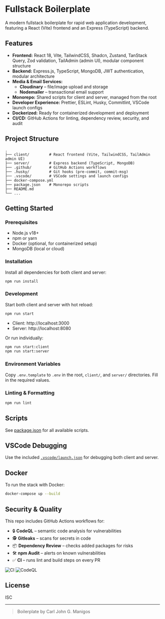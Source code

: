 # Fullstack Boilerplate

A modern fullstack boilerplate for rapid web application development, featuring a React (Vite) frontend and an Express (TypeScript) backend.

## Features

- **Frontend:** React 18, Vite, TailwindCSS, Shadcn, Zustand, TanStack Query, Zod validation, TailAdmin (admin UI), modular component structure
- **Backend:** Express.js, TypeScript, MongoDB, JWT authentication, modular architecture
- **Media & Email Services:**
    - **Cloudinary** – file/image upload and storage
    - **Nodemailer** – transactional email support
- **Monorepo:** Shared scripts for client and server, managed from the root
- **Developer Experience:** Prettier, ESLint, Husky, Commitlint, VSCode launch configs
- **Dockerized:** Ready for containerized development and deployment
- **CI/CD:** GitHub Actions for linting, dependency review, security, and audit

## Project Structure

```
.
├── client/         # React frontend (Vite, TailwindCSS, TailAdmin admin UI)
├── server/         # Express backend (TypeScript, MongoDB)
├── .github/        # GitHub Actions workflows
├── .husky/         # Git hooks (pre-commit, commit-msg)
├── .vscode/        # VSCode settings and launch configs
├── docker-compose.yml
├── package.json    # Monorepo scripts
├── README.md
└── ...
```

## Getting Started

### Prerequisites

- Node.js v18+
- npm or yarn
- Docker (optional, for containerized setup)
- MongoDB (local or cloud)

### Installation

Install all dependencies for both client and server:

```sh
npm run install
```

### Development

Start both client and server with hot reload:

```sh
npm run start
```

- Client: http://localhost:3000
- Server: http://localhost:8080

Or run individually:

```sh
npm run start:client
npm run start:server
```

### Environment Variables

Copy `.env.template` to `.env` in the root, `client/`, and `server/` directories. Fill in the required values.

### Linting & Formatting

```sh
npm run lint
```

## Scripts

See [package.json](package.json) for all available scripts.

## VSCode Debugging

Use the included [`.vscode/launch.json`](.vscode/launch.json) for debugging both client and server.

## Docker

To run the stack with Docker:

```sh
docker-compose up --build
```

## Security & Quality

This repo includes GitHub Actions workflows for:

- 🔒 **CodeQL** – semantic code analysis for vulnerabilities
- 🕵️ **Gitleaks** – scans for secrets in code
- 📦 **Dependency Review** – checks added packages for risks
- 🛠 **npm Audit** – alerts on known vulnerabilities
- ✅ **CI** – runs lint and build steps on every PR

![CI](https://github.com/crljhnmngs/fullstack-boilerplate/actions/workflows/ci.yml/badge.svg)
![CodeQL](https://github.com/crljhnmngs/fullstack-boilerplate/actions/workflows/codeql.yml/badge.svg)

## License

ISC

---

> Boilerplate by Carl John G. Manigos

